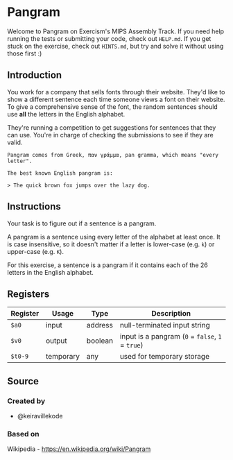# Pangram

Welcome to Pangram on Exercism's MIPS Assembly Track.
If you need help running the tests or submitting your code, check out `HELP.md`.
If you get stuck on the exercise, check out `HINTS.md`, but try and solve it without using those first :)

## Introduction

You work for a company that sells fonts through their website.
They'd like to show a different sentence each time someone views a font on their website.
To give a comprehensive sense of the font, the random sentences should use **all** the letters in the English alphabet.

They're running a competition to get suggestions for sentences that they can use.
You're in charge of checking the submissions to see if they are valid.

~~~~exercism/note
Pangram comes from Greek, παν γράμμα, pan gramma, which means "every letter".

The best known English pangram is:

> The quick brown fox jumps over the lazy dog.
~~~~

## Instructions

Your task is to figure out if a sentence is a pangram.

A pangram is a sentence using every letter of the alphabet at least once.
It is case insensitive, so it doesn't matter if a letter is lower-case (e.g. `k`) or upper-case (e.g. `K`).

For this exercise, a sentence is a pangram if it contains each of the 26 letters in the English alphabet.

## Registers

| Register | Usage     | Type    | Description                                      |
| -------- | --------- | ------- | ------------------------------------------------ |
| `$a0`    | input     | address | null-terminated input string                     |
| `$v0`    | output    | boolean | input is a pangram (`0` = `false`, `1` = `true`) |
| `$t0-9`  | temporary | any     | used for temporary storage                       |

## Source

### Created by

- @keiravillekode

### Based on

Wikipedia - https://en.wikipedia.org/wiki/Pangram